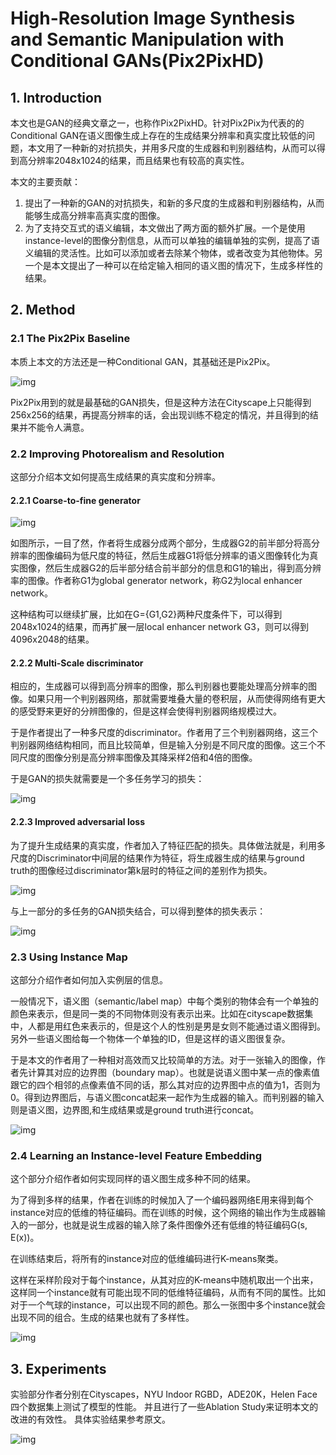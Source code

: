 # High-Resolution Image Synthesis and Semantic Manipulation with Conditional GANs(Pix2PixHD)

## 1. Introduction
本文也是GAN的经典文章之一，也称作Pix2PixHD。针对Pix2Pix为代表的的Conditional GAN在语义图像生成上存在的生成结果分辨率和真实度比较低的问题，本文用了一种新的对抗损失，并用多尺度的生成器和判别器结构，从而可以得到高分辨率2048x1024的结果，而且结果也有较高的真实性。  

本文的主要贡献：  
1. 提出了一种新的GAN的对抗损失，和新的多尺度的生成器和判别器结构，从而能够生成高分辨率高真实度的图像。
2. 为了支持交互式的语义编辑，本文做出了两方面的额外扩展。一个是使用instance-level的图像分割信息，从而可以单独的编辑单独的实例，提高了语义编辑的灵活性。比如可以添加或者去除某个物体，或者改变为其他物体。另一个是本文提出了一种可以在给定输入相同的语义图的情况下，生成多样性的结果。

## 2. Method
### 2.1 The Pix2Pix Baseline
本质上本文的方法还是一种Conditional GAN，其基础还是Pix2Pix。

![img](res/019/001.png)

Pix2Pix用到的就是最基础的GAN损失，但是这种方法在Cityscape上只能得到256x256的结果，再提高分辨率的话，会出现训练不稳定的情况，并且得到的结果并不能令人满意。

### 2.2 Improving Photorealism and Resolution
这部分介绍本文如何提高生成结果的真实度和分辨率。

#### 2.2.1 Coarse-to-fine generator

![img](res/019/002.png)

如图所示，一目了然，作者将生成器分成两个部分，生成器G2的前半部分将高分辨率的图像编码为低尺度的特征，然后生成器G1将低分辨率的语义图像转化为真实图像，然后生成器G2的后半部分结合前半部分的信息和G1的输出，得到高分辨率的图像。作者称G1为global generator network，称G2为local enhancer network。

这种结构可以继续扩展，比如在G={G1,G2}两种尺度条件下，可以得到2048x1024的结果，而再扩展一层local enhancer network G3，则可以得到4096x2048的结果。

#### 2.2.2 Multi-Scale discriminator
相应的，生成器可以得到高分辨率的图像，那么判别器也要能处理高分辨率的图像。如果只用一个判别器网络，那就需要堆叠大量的卷积层，从而使得网络有更大的感受野来更好的分辨图像的，但是这样会使得判别器网络规模过大。

于是作者提出了一种多尺度的discriminator。作者用了三个判别器网络，这三个判别器网络结构相同，而且比较简单，但是输入分别是不同尺度的图像。这三个不同尺度的图像分别是高分辨率图像及其降采样2倍和4倍的图像。

于是GAN的损失就需要是一个多任务学习的损失：

![img](res/019/003.png)

#### 2.2.3 Improved adversarial loss
为了提升生成结果的真实度，作者加入了特征匹配的损失。具体做法就是，利用多尺度的Discriminator中间层的结果作为特征，将生成器生成的结果与ground truth的图像经过discriminator第k层时的特征之间的差别作为损失。

![img](res/019/004.png)

与上一部分的多任务的GAN损失结合，可以得到整体的损失表示：

![img](res/019/005.png)

### 2.3 Using Instance Map
这部分介绍作者如何加入实例层的信息。

一般情况下，语义图（semantic/label map）中每个类别的物体会有一个单独的颜色来表示，但是同一类的不同物体则没有表示出来。比如在cityscape数据集中，人都是用红色来表示的，但是这个人的性别是男是女则不能通过语义图得到。另外一些语义图给每一个物体一个单独的ID，但是这样的语义图很复杂。

于是本文的作者用了一种相对高效而又比较简单的方法。对于一张输入的图像，作者先计算其对应的边界图（boundary map）。也就是说语义图中某一点的像素值跟它的四个相邻的点像素值不同的话，那么其对应的边界图中点的值为1，否则为0。得到边界图后，与语义图concat起来一起作为生成器的输入。而判别器的输入则是语义图，边界图,和生成结果或是ground truth进行concat。

![img](res/019/006.png)


### 2.4 Learning an Instance-level Feature Embedding
这个部分介绍作者如何实现同样的语义图生成多种不同的结果。

为了得到多样的结果，作者在训练的时候加入了一个编码器网络E用来得到每个instance对应的低维的特征编码。而在训练的时候，这个网络的输出作为生成器输入的一部分，也就是说生成器的输入除了条件图像外还有低维的特征编码G(s, E(x))。

在训练结束后，将所有的instance对应的低维编码进行K-means聚类。

这样在采样阶段对于每个instance，从其对应的K-means中随机取出一个出来，这样同一个instance就有可能出现不同的低维特征编码，从而有不同的属性。比如对于一个气球的instance，可以出现不同的颜色。那么一张图中多个instance就会出现不同的组合。生成的结果也就有了多样性。


![img](res/019/007.png)

## 3. Experiments
实验部分作者分别在Cityscapes，NYU Indoor RGBD，ADE20K，Helen Face四个数据集上测试了模型的性能。
并且进行了一些Ablation Study来证明本文的改进的有效性。
具体实验结果参考原文。

![img](res/019/008.png)

